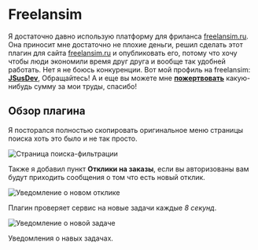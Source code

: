 # Freelansim

Я достаточно давно использую платформу для фриланса [freelansim.ru](https://freelansim.ru). Она приносит мне достаточно не плохие деньги, решил сделать этот плагин для сайта [freelansim.ru](https://freelansim.ru) и опубликовать его, потому что хочу чтобы люди экономили время друг друга и вообще так удобней работать. Нет я не боюсь конкуренции. Вот мой профиль на freelansim: **[JSusDev](https://freelansim.ru/freelancers/jsusdev)**, Обращайтесь!
А и еще вы можете мне **[пожертвовать](https://jsusdev.github.io/home-page/donate.html)** какую-нибудь сумму за мои труды, спасибо!

## Обзор плагина 
Я посторался полностью скопировать оригинальное меню страницы поиска хоть это было и не так просто.

![Страница поиска-фильтрации](https://jsusdev.github.io/Freelansim/demo/1.jpg)

Также я добавил пункт **Отклики на заказы**, если вы авторизованы вам будут приходить сообщения о том что есть новый отклик.

![Уведомление о новом отклике](https://jsusdev.github.io/Freelansim/demo/2.jpg)

Плагин проверяет сервис на новые задачи каждые *8 секунд*.

![Уведомление о новой задаче](https://jsusdev.github.io/Freelansim/demo/3.jpg)

Уведомления о навых задачах.

